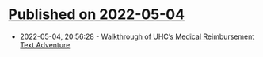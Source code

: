 # [Published on 2022-05-04](index.md)

* [2022-05-04, 20:56:28](https://news.ycombinator.com/item?id=31265764) - [Walkthrough of UHC’s Medical Reimbursement Text Adventure](https://github.com/MyUHCAdventure/MyUHCAdventure.github.io)
